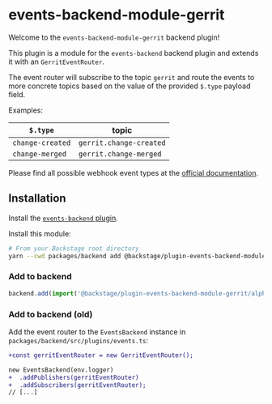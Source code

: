 # events-backend-module-gerrit

Welcome to the `events-backend-module-gerrit` backend plugin!

This plugin is a module for the `events-backend` backend plugin
and extends it with an `GerritEventRouter`.

The event router will subscribe to the topic `gerrit`
and route the events to more concrete topics based on the value
of the provided `$.type` payload field.

Examples:

| `$.type`         | topic                   |
| ---------------- | ----------------------- |
| `change-created` | `gerrit.change-created` |
| `change-merged`  | `gerrit.change-merged`  |

Please find all possible webhook event types at the
[official documentation](https://gerrit-review.googlesource.com/Documentation/cmd-stream-events.html#events).

## Installation

Install the [`events-backend` plugin](../events-backend/README.md).

Install this module:

```bash
# From your Backstage root directory
yarn --cwd packages/backend add @backstage/plugin-events-backend-module-gerrit
```

### Add to backend

```ts title="packages/backend/src/index.ts"
backend.add(import('@backstage/plugin-events-backend-module-gerrit/alpha'));
```

### Add to backend (old)

Add the event router to the `EventsBackend` instance in `packages/backend/src/plugins/events.ts`:

```diff
+const gerritEventRouter = new GerritEventRouter();

new EventsBackend(env.logger)
+  .addPublishers(gerritEventRouter)
+  .addSubscribers(gerritEventRouter);
// [...]
```
